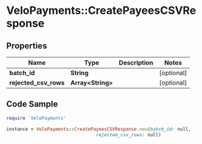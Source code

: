 # VeloPayments::CreatePayeesCSVResponse

## Properties

Name | Type | Description | Notes
------------ | ------------- | ------------- | -------------
**batch_id** | **String** |  | [optional] 
**rejected_csv_rows** | **Array&lt;String&gt;** |  | [optional] 

## Code Sample

```ruby
require 'VeloPayments'

instance = VeloPayments::CreatePayeesCSVResponse.new(batch_id: null,
                                 rejected_csv_rows: null)
```


